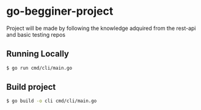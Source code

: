 # go-begginer-project

Project will be made by following the knowledge adquired from the rest-api and basic testing repos

## Running Locally 

```bash
$ go run cmd/cli/main.go
```

## Build project
```bash
$ go build -o cli cmd/cli/main.go
```
